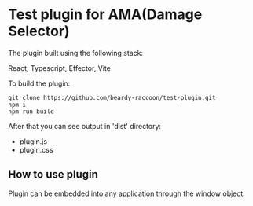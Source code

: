 # Test plugin for AMA(Damage Selector)

The plugin built using the following stack:

React, Typescript, Effector, Vite

To build the plugin:

```
git clone https://github.com/beardy-raccoon/test-plugin.git
npm i
npm run build
```

After that you can see output in 'dist' directory:

- plugin.js
- plugin.css

## How to use plugin

Plugin can be embedded into any application through the window object.
